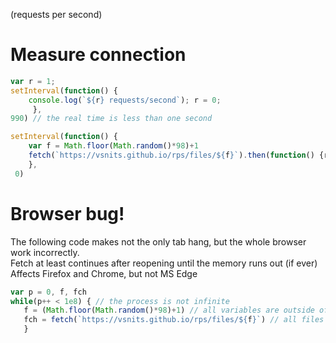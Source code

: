 (requests per second)

# Measure connection
```js
var r = 1;
setInterval(function() { 
    console.log(`${r} requests/second`); r = 0;
     },
990) // the real time is less than one second

setInterval(function() {
    var f = Math.floor(Math.random()*98)+1
    fetch(`https://vsnits.github.io/rps/files/${f}`).then(function() {r++})
    },
 0)
```
# Browser bug!
The following code makes not the only tab hang, but the whole browser work incorrectly. <br>
Fetch at least continues after reopening until the memory runs out (if ever) <br>
Affects Firefox and Chrome, but not MS Edge
```js
var p = 0, f, fch
while(p++ < 1e8) { // the process is not infinite
   f = (Math.floor(Math.random()*98)+1) // all variables are outside of the stack
   fch = fetch(`https://vsnits.github.io/rps/files/${f}`) // all files are empty
   }
```
